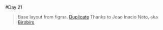 #Day 21

> Base layout from figma. [Duplicate](https://www.figma.com/file/L6fCiWtOgXCfslQdezqQeF/DD-Portfolio/duplicate)
> Thanks to Joao Inacio Neto, aka [Birobiro](https://github.com/birobirobiro)
